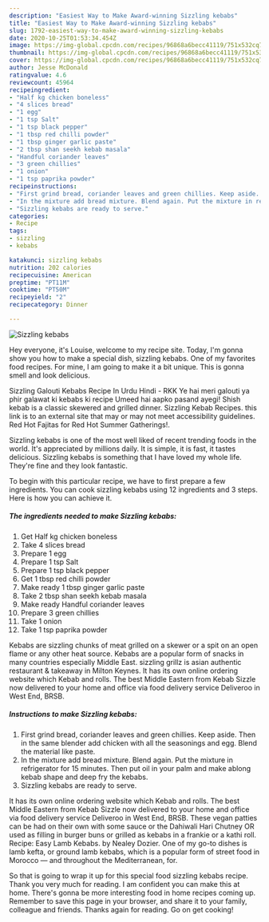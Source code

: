 ```yaml
---
description: "Easiest Way to Make Award-winning Sizzling kebabs"
title: "Easiest Way to Make Award-winning Sizzling kebabs"
slug: 1792-easiest-way-to-make-award-winning-sizzling-kebabs
date: 2020-10-25T01:53:34.454Z
image: https://img-global.cpcdn.com/recipes/96868a6becc41119/751x532cq70/sizzling-kebabs-recipe-main-photo.jpg
thumbnail: https://img-global.cpcdn.com/recipes/96868a6becc41119/751x532cq70/sizzling-kebabs-recipe-main-photo.jpg
cover: https://img-global.cpcdn.com/recipes/96868a6becc41119/751x532cq70/sizzling-kebabs-recipe-main-photo.jpg
author: Jesse McDonald
ratingvalue: 4.6
reviewcount: 45964
recipeingredient:
- "Half kg chicken boneless"
- "4 slices bread"
- "1 egg"
- "1 tsp Salt"
- "1 tsp black pepper"
- "1 tbsp red chilli powder"
- "1 tbsp ginger garlic paste"
- "2 tbsp shan seekh kebab masala"
- "Handful coriander leaves"
- "3 green chillies"
- "1 onion"
- "1 tsp paprika powder"
recipeinstructions:
- "First grind bread, coriander leaves and green chillies. Keep aside. Then in the same blender add chicken with all the seasonings and egg. Blend the material like paste."
- "In the mixture add bread mixture. Blend again. Put the mixture in refrigerator for 15 minutes. Then put oil in your palm and make ablong kebab shape and deep fry the kebabs."
- "Sizzling kebabs are ready to serve."
categories:
- Recipe
tags:
- sizzling
- kebabs

katakunci: sizzling kebabs 
nutrition: 202 calories
recipecuisine: American
preptime: "PT11M"
cooktime: "PT50M"
recipeyield: "2"
recipecategory: Dinner

---
```



![Sizzling kebabs](https://img-global.cpcdn.com/recipes/96868a6becc41119/751x532cq70/sizzling-kebabs-recipe-main-photo.jpg)

Hey everyone, it's Louise, welcome to my recipe site. Today, I'm gonna show you how to make a special dish, sizzling kebabs. One of my favorites food recipes. For mine, I am going to make it a bit unique. This is gonna smell and look delicious.

Sizzling Galouti Kebabs Recipe In Urdu Hindi - RKK Ye hai meri galouti ya phir galawat ki kebabs ki recipe Umeed hai aapko pasand ayegi! Shish kebab is a classic skewered and grilled dinner. Sizzling Kebab Recipes. this link is to an external site that may or may not meet accessibility guidelines. Red Hot Fajitas for Red Hot Summer Gatherings!.

Sizzling kebabs is one of the most well liked of recent trending foods in the world. It's appreciated by millions daily. It is simple, it is fast, it tastes delicious. Sizzling kebabs is something that I have loved my whole life. They're fine and they look fantastic.


To begin with this particular recipe, we have to first prepare a few ingredients. You can cook sizzling kebabs using 12 ingredients and 3 steps. Here is how you can achieve it.

<!--inarticleads1-->

##### The ingredients needed to make Sizzling kebabs:

1. Get Half kg chicken boneless
1. Take 4 slices bread
1. Prepare 1 egg
1. Prepare 1 tsp Salt
1. Prepare 1 tsp black pepper
1. Get 1 tbsp red chilli powder
1. Make ready 1 tbsp ginger garlic paste
1. Take 2 tbsp shan seekh kebab masala
1. Make ready Handful coriander leaves
1. Prepare 3 green chillies
1. Take 1 onion
1. Take 1 tsp paprika powder


Kebabs are sizzling chunks of meat grilled on a skewer or a spit on an open flame or any other heat source. Kebabs are a popular form of snacks in many countries especially Middle East. sizzling grillz is asian authentic restaurant &amp; takeaway in Milton Keynes. It has its own online ordering website which Kebab and rolls. The best Middle Eastern from Kebab Sizzle now delivered to your home and office via food delivery service Deliveroo in West End, BRSB. 

<!--inarticleads2-->

##### Instructions to make Sizzling kebabs:

1. First grind bread, coriander leaves and green chillies. Keep aside. Then in the same blender add chicken with all the seasonings and egg. Blend the material like paste.
1. In the mixture add bread mixture. Blend again. Put the mixture in refrigerator for 15 minutes. Then put oil in your palm and make ablong kebab shape and deep fry the kebabs.
1. Sizzling kebabs are ready to serve.


It has its own online ordering website which Kebab and rolls. The best Middle Eastern from Kebab Sizzle now delivered to your home and office via food delivery service Deliveroo in West End, BRSB. These vegan patties can be had on their own with some sauce or the Dahiwali Hari Chutney OR used as filling in burger buns or grilled as kebabs in a frankie or a kathi roll. Recipe: Easy Lamb Kebabs. by Nealey Dozier. One of my go-to dishes is lamb kefta, or ground lamb kebabs, which is a popular form of street food in Morocco — and throughout the Mediterranean, for. 

So that is going to wrap it up for this special food sizzling kebabs recipe. Thank you very much for reading. I am confident you can make this at home. There's gonna be more interesting food in home recipes coming up. Remember to save this page in your browser, and share it to your family, colleague and friends. Thanks again for reading. Go on get cooking!
